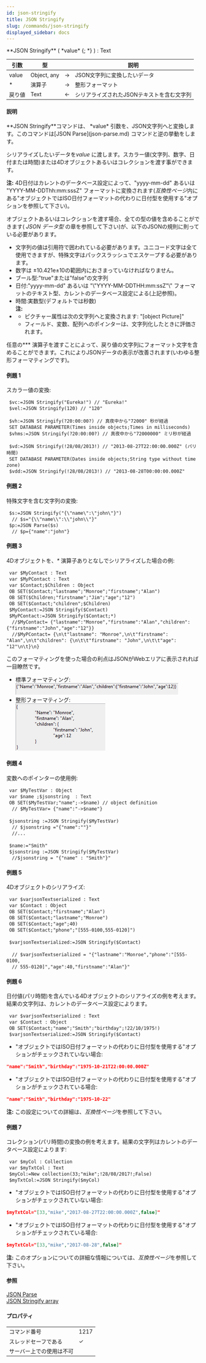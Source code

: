 ```yaml
---
id: json-stringify
title: JSON Stringify
slug: /commands/json-stringify
displayed_sidebar: docs
---
```


<!--REF #_command_.JSON Stringify.Syntax-->**JSON Stringify** ( *value* {; *} ) : Text<!-- END REF-->
<!--REF #_command_.JSON Stringify.Params-->
| 引数 | 型 |  | 説明 |
| --- | --- | --- | --- |
| value | Object, any | &#8594;  | JSON文字列に変換したいデータ |
| * | 演算子 | &#8594;  | 整形フォーマット |
| 戻り値 | Text | &#8592; | シリアライズされたJSONテキストを含む文字列 |

<!-- END REF-->

#### 説明 

<!--REF #_command_.JSON Stringify.Summary-->**JSON Stringify**コマンドは、 *value* 引数を、JSON文字列へと変換します。<!-- END REF-->このコマンドは[JSON Parse](json-parse.md) コマンドと逆の挙動をします。

シリアライズしたいデータを*value* に渡します。スカラー値(文字列、数字、日付または時間)または4Dオブジェクトあるいはコレクションを渡す事ができます。

**注:** 4D日付はカレントのデータベース設定によって、"yyyy-mm-dd" あるいは "YYYY-MM-DDThh:mm:sssZ" フォーマットに変換されます(*互換性ページ*内にある"オブジェクトではISO日付フォーマットの代わりに日付型を使用する"オプションを参照して下さい)。

オブジェクトあるいはコレクションを渡す場合、全ての型の値を含めることができます( *JSON データ型* の章を参照して下さい)が、以下のJSONの規則に則っている必要があります。

* 文字列の値は引用符で囲われている必要があります。ユニコード文字は全て使用できますが、特殊文字はパックスラッシュでエスケープする必要があります。
* 数字は ±10.421e±10の範囲内におさまっていなければなりません。
* ブール型:"true"または"false"の文字列
* 日付:"yyyy-mm-dd" あるいは "\\"YYYY-MM-DDTHH:mm:ssZ"\\" フォーマットのテキスト型、カレントのデータベース設定による(上記参照)。
* 時間:実数型(デフォルトでは秒数)  
**注:**
* * ピクチャー属性は次の文字列へと変換されます: "\[object Picture\]"  
   * フィールド、変数、配列へのポインターは、文字列化したときに評価されます。

任意の*\** 演算子を渡すことによって、戻り値の文字列にフォーマット文字を含めることができます。これによりJSONデータの表示が改善されます(いわゆる整形フォーマティングです)。

#### 例題 1 

スカラー値の変換:

```4d
 $vc:=JSON Stringify("Eureka!") // "Eureka!"
 $vel:=JSON Stringify(120) // "120"
 
 $vh:=JSON Stringify(?20:00:00?) // 真夜中から"72000" 秒が経過
 SET DATABASE PARAMETER(Times inside objects;Times in milliseconds)
 $vhms:=JSON Stringify(?20:00:00?) // 真夜中から"72000000" ミリ秒が経過
 
 $vd:=JSON Stringify(!28/08/2013!) // "2013-08-27T22:00:00.000Z" (パリ時間)
 SET DATABASE PARAMETER(Dates inside objects;String type without time zone)
 $vdd:=JSON Stringify(!28/08/2013!) // "2013-08-28T00:00:00.000Z"
```

#### 例題 2 

特殊文字を含む文字列の変換:

```4d
 $s:=JSON Stringify("{\"name\":\"john\"}")
  // $s="{\\"name\\":\\"john\\"}"
 $p:=JSON Parse($s)
  // $p={"name":"john"}
```

#### 例題 3 

4Dオブジェクトを、*\** 演算子ありとなしでシリアライズした場合の例:

```4d
 var $MyContact : Text
 var $MyPContact : Text
 var $Contact;$Children : Object
 OB SET($Contact;"lastname";"Monroe";"firstname";"Alan")
 OB SET($Children;"firstname";"Jim";"age";"12")
 OB SET($Contact;"children";$Children)
 $MyContact:=JSON Stringify($Contact)
 $MyPContact:=JSON Stringify($Contact;*)
  //$MyContact= {"lastname":"Monroe","firstname":"Alan","children":{"firstname":"John","age":"12"}}
  //$MyPContact= {\n\t"lastname": "Monroe",\n\t"firstname": "Alan",\n\t"children": {\n\t\t"firstname": "John",\n\t\t"age": "12"\n\t}\n}
```

このフォーマティングを使った場合の利点はJSONがWebエリアに表示されれば一目瞭然です。

* 標準フォーマティング:  
![](../assets/en/commands/pict1205013.fr.png)
* 整形フォーマティング:  
![](../assets/en/commands/pict1205011.fr.png)

#### 例題 4 

変数へのポインターの使用例:

```4d
 var $MyTestVar : Object
 var $name ;$jsonstring  : Text
 OB SET($MyTestVar;"name";->$name) // object definition
  // $MyTestVar= {"name":"->$name"}
 
 $jsonstring :=JSON Stringify($MyTestVar)
  // $jsonstring ="{"name":""}"
  //...
 
 $name:="Smith"
 $jsonstring :=JSON Stringify($MyTestVar)
  //$jsonstring = "{"name" : "Smith"}"
```

#### 例題 5 

4Dオブジェクトのシリアライズ:

```4d
 var $varjsonTextserialized : Text
 var $Contact : Object
 OB SET($Contact;"firstname";"Alan")
 OB SET($Contact;"lastname";"Monroe")
 OB SET($Contact;"age";40)
 OB SET($Contact;"phone";"[555-0100,555-0120]")
 
 $varjsonTextserialized:=JSON Stringify($Contact)
 
  // $varjsonTextserialized = "{"lastname":"Monroe","phone":"[555-0100,
  // 555-0120]","age":40,"firstname":"Alan"}"
```

#### 例題 6 

日付値(パリ時間)を含んでいる4Dオブジェクトのシリアライズの例を考えます。結果の文字列は、カレントのデータベース設定によります。

```4d
 var $varjsonTextserialized : Text
 var $Contact : Object
 OB SET($Contact;"name";"Smith";"birthday";!22/10/1975!)
 $varjsonTextserialized:=JSON Stringify($Contact)
```

* "オブジェクトではISO日付フォーマットの代わりに日付型を使用する"オプションがチェックされていない場合:  
```json  
"name":"Smith","birthday":"1975-10-21T22:00:00.000Z"  
```
* "オブジェクトではISO日付フォーマットの代わりに日付型を使用する"オプションがチェックされている場合:  
```json  
"name":"Smith","birthday":"1975-10-22"  
```

**注:** この設定についての詳細は、*互換性ページ*を参照して下さい。

#### 例題 7 

コレクション(パリ時間)の変換の例を考えます。結果の文字列はカレントのデータベース設定によります:

```4d
 var $myCol : Collection
 var $myTxtCol : Text
 $myCol:=New collection(33;"mike";!28/08/2017!;False)
 $myTxtCol:=JSON Stringify($myCol)
```

* "オブジェクトではISO日付フォーマットの代わりに日付型を使用する"オプションがチェックされていない場合:  
```json  
$myTxtCol="[33,"mike","2017-08-27T22:00:00.000Z",false]"  
```
* "オブジェクトではISO日付フォーマットの代わりに日付型を使用する"オプションがチェックされている場合:  
```json  
$myTxtCol="[33,"mike","2017-08-28",false]"  
```

**注:** このオプションについての詳細な情報については、*互換性ページ*を参照して下さい。

#### 参照 

[JSON Parse](json-parse.md)  
[JSON Stringify array](json-stringify-array.md)  

#### プロパティ
|  |  |
| --- | --- |
| コマンド番号 | 1217 |
| スレッドセーフである | &check; |
| サーバー上での使用は不可 ||


